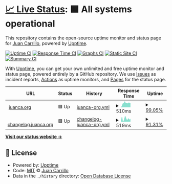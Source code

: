 # [📈 Live Status](https://status.juanca.org): <!--live status--> **🟩 All systems operational**

This repository contains the open-source uptime monitor and status page for [Juan Carrillo](https://www.juanca.org), powered by [Upptime](https://github.com/upptime/upptime).

[![Uptime CI](https://github.com/juancarrillof/status/workflows/Uptime%20CI/badge.svg)](https://github.com/juancarrillof/status/actions?query=workflow%3A%22Uptime+CI%22)
[![Response Time CI](https://github.com/juancarrillof/status/workflows/Response%20Time%20CI/badge.svg)](https://github.com/juancarrillof/status/actions?query=workflow%3A%22Response+Time+CI%22)
[![Graphs CI](https://github.com/juancarrillof/status/workflows/Graphs%20CI/badge.svg)](https://github.com/juancarrillof/status/actions?query=workflow%3A%22Graphs+CI%22)
[![Static Site CI](https://github.com/juancarrillof/status/workflows/Static%20Site%20CI/badge.svg)](https://github.com/juancarrillof/status/actions?query=workflow%3A%22Static+Site+CI%22)
[![Summary CI](https://github.com/juancarrillof/status/workflows/Summary%20CI/badge.svg)](https://github.com/juancarrillof/status/actions?query=workflow%3A%22Summary+CI%22)

With [Upptime](https://upptime.js.org), you can get your own unlimited and free uptime monitor and status page, powered entirely by a GitHub repository. We use [Issues](https://github.com/juancarrillof/status/issues) as incident reports, [Actions](https://github.com/juancarrillof/status/actions) as uptime monitors, and [Pages](https://status.juanca.org) for the status page.

<!--start: status pages-->
<!-- This summary is generated by Upptime (https://github.com/upptime/upptime) -->
<!-- Do not edit this manually, your changes will be overwritten -->
<!-- prettier-ignore -->
| URL | Status | History | Response Time | Uptime |
| --- | ------ | ------- | ------------- | ------ |
| <img alt="" src="https://favicons.githubusercontent.com/www.juanca.org" height="13"> [juanca.org](https://www.juanca.org) | 🟩 Up | [juanca-org.yml](https://github.com/juancarrillof/status/commits/HEAD/history/juanca-org.yml) | <details><summary><img alt="Response time graph" src="./graphs/juanca-org/response-time-week.png" height="20"> 510ms</summary><br><a href="https://status.juanca.org/history/juanca-org"><img alt="Response time 508" src="https://img.shields.io/endpoint?url=https%3A%2F%2Fraw.githubusercontent.com%2Fjuancarrillof%2Fstatus%2FHEAD%2Fapi%2Fjuanca-org%2Fresponse-time.json"></a><br><a href="https://status.juanca.org/history/juanca-org"><img alt="24-hour response time 528" src="https://img.shields.io/endpoint?url=https%3A%2F%2Fraw.githubusercontent.com%2Fjuancarrillof%2Fstatus%2FHEAD%2Fapi%2Fjuanca-org%2Fresponse-time-day.json"></a><br><a href="https://status.juanca.org/history/juanca-org"><img alt="7-day response time 510" src="https://img.shields.io/endpoint?url=https%3A%2F%2Fraw.githubusercontent.com%2Fjuancarrillof%2Fstatus%2FHEAD%2Fapi%2Fjuanca-org%2Fresponse-time-week.json"></a><br><a href="https://status.juanca.org/history/juanca-org"><img alt="30-day response time 508" src="https://img.shields.io/endpoint?url=https%3A%2F%2Fraw.githubusercontent.com%2Fjuancarrillof%2Fstatus%2FHEAD%2Fapi%2Fjuanca-org%2Fresponse-time-month.json"></a><br><a href="https://status.juanca.org/history/juanca-org"><img alt="1-year response time 508" src="https://img.shields.io/endpoint?url=https%3A%2F%2Fraw.githubusercontent.com%2Fjuancarrillof%2Fstatus%2FHEAD%2Fapi%2Fjuanca-org%2Fresponse-time-year.json"></a></details> | <details><summary><a href="https://status.juanca.org/history/juanca-org">99.05%</a></summary><a href="https://status.juanca.org/history/juanca-org"><img alt="All-time uptime 99.04%" src="https://img.shields.io/endpoint?url=https%3A%2F%2Fraw.githubusercontent.com%2Fjuancarrillof%2Fstatus%2FHEAD%2Fapi%2Fjuanca-org%2Fuptime.json"></a><br><a href="https://status.juanca.org/history/juanca-org"><img alt="24-hour uptime 98.26%" src="https://img.shields.io/endpoint?url=https%3A%2F%2Fraw.githubusercontent.com%2Fjuancarrillof%2Fstatus%2FHEAD%2Fapi%2Fjuanca-org%2Fuptime-day.json"></a><br><a href="https://status.juanca.org/history/juanca-org"><img alt="7-day uptime 99.05%" src="https://img.shields.io/endpoint?url=https%3A%2F%2Fraw.githubusercontent.com%2Fjuancarrillof%2Fstatus%2FHEAD%2Fapi%2Fjuanca-org%2Fuptime-week.json"></a><br><a href="https://status.juanca.org/history/juanca-org"><img alt="30-day uptime 99.04%" src="https://img.shields.io/endpoint?url=https%3A%2F%2Fraw.githubusercontent.com%2Fjuancarrillof%2Fstatus%2FHEAD%2Fapi%2Fjuanca-org%2Fuptime-month.json"></a><br><a href="https://status.juanca.org/history/juanca-org"><img alt="1-year uptime 99.04%" src="https://img.shields.io/endpoint?url=https%3A%2F%2Fraw.githubusercontent.com%2Fjuancarrillof%2Fstatus%2FHEAD%2Fapi%2Fjuanca-org%2Fuptime-year.json"></a></details>
| <img alt="" src="https://favicons.githubusercontent.com/changelog.juanca.org" height="13"> [changelog.juanca.org](https://changelog.juanca.org) | 🟩 Up | [changelog-juanca-org.yml](https://github.com/juancarrillof/status/commits/HEAD/history/changelog-juanca-org.yml) | <details><summary><img alt="Response time graph" src="./graphs/changelog-juanca-org/response-time-week.png" height="20"> 519ms</summary><br><a href="https://status.juanca.org/history/changelog-juanca-org"><img alt="Response time 568" src="https://img.shields.io/endpoint?url=https%3A%2F%2Fraw.githubusercontent.com%2Fjuancarrillof%2Fstatus%2FHEAD%2Fapi%2Fchangelog-juanca-org%2Fresponse-time.json"></a><br><a href="https://status.juanca.org/history/changelog-juanca-org"><img alt="24-hour response time 493" src="https://img.shields.io/endpoint?url=https%3A%2F%2Fraw.githubusercontent.com%2Fjuancarrillof%2Fstatus%2FHEAD%2Fapi%2Fchangelog-juanca-org%2Fresponse-time-day.json"></a><br><a href="https://status.juanca.org/history/changelog-juanca-org"><img alt="7-day response time 519" src="https://img.shields.io/endpoint?url=https%3A%2F%2Fraw.githubusercontent.com%2Fjuancarrillof%2Fstatus%2FHEAD%2Fapi%2Fchangelog-juanca-org%2Fresponse-time-week.json"></a><br><a href="https://status.juanca.org/history/changelog-juanca-org"><img alt="30-day response time 568" src="https://img.shields.io/endpoint?url=https%3A%2F%2Fraw.githubusercontent.com%2Fjuancarrillof%2Fstatus%2FHEAD%2Fapi%2Fchangelog-juanca-org%2Fresponse-time-month.json"></a><br><a href="https://status.juanca.org/history/changelog-juanca-org"><img alt="1-year response time 568" src="https://img.shields.io/endpoint?url=https%3A%2F%2Fraw.githubusercontent.com%2Fjuancarrillof%2Fstatus%2FHEAD%2Fapi%2Fchangelog-juanca-org%2Fresponse-time-year.json"></a></details> | <details><summary><a href="https://status.juanca.org/history/changelog-juanca-org">91.31%</a></summary><a href="https://status.juanca.org/history/changelog-juanca-org"><img alt="All-time uptime 94.45%" src="https://img.shields.io/endpoint?url=https%3A%2F%2Fraw.githubusercontent.com%2Fjuancarrillof%2Fstatus%2FHEAD%2Fapi%2Fchangelog-juanca-org%2Fuptime.json"></a><br><a href="https://status.juanca.org/history/changelog-juanca-org"><img alt="24-hour uptime 40.95%" src="https://img.shields.io/endpoint?url=https%3A%2F%2Fraw.githubusercontent.com%2Fjuancarrillof%2Fstatus%2FHEAD%2Fapi%2Fchangelog-juanca-org%2Fuptime-day.json"></a><br><a href="https://status.juanca.org/history/changelog-juanca-org"><img alt="7-day uptime 91.31%" src="https://img.shields.io/endpoint?url=https%3A%2F%2Fraw.githubusercontent.com%2Fjuancarrillof%2Fstatus%2FHEAD%2Fapi%2Fchangelog-juanca-org%2Fuptime-week.json"></a><br><a href="https://status.juanca.org/history/changelog-juanca-org"><img alt="30-day uptime 94.45%" src="https://img.shields.io/endpoint?url=https%3A%2F%2Fraw.githubusercontent.com%2Fjuancarrillof%2Fstatus%2FHEAD%2Fapi%2Fchangelog-juanca-org%2Fuptime-month.json"></a><br><a href="https://status.juanca.org/history/changelog-juanca-org"><img alt="1-year uptime 94.45%" src="https://img.shields.io/endpoint?url=https%3A%2F%2Fraw.githubusercontent.com%2Fjuancarrillof%2Fstatus%2FHEAD%2Fapi%2Fchangelog-juanca-org%2Fuptime-year.json"></a></details>

<!--end: status pages-->

[**Visit our status website →**](https://status.juanca.org)

## 📄 License

- Powered by: [Upptime](https://github.com/upptime/upptime)
- Code: [MIT](./LICENSE) © [Juan Carrillo](https://www.juanca.org)
- Data in the `./history` directory: [Open Database License](https://opendatacommons.org/licenses/odbl/1-0/)
